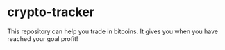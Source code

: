 # crypto-tracker
This repository can help you trade in bitcoins. It gives you when you have reached your goal profit!
